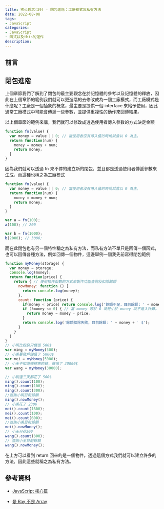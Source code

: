 ```yaml
---
title: 核心觀念(39) - 閉包進階：工廠模式及私有方法
date: 2022-08-08
tags:
- JavaScript
categories:
- JavaScript
- 函式以及this的運作
description:
---
```


## 前言


## 閉包進階
 
上個章節我們了解到了閉包的最主要觀念在於記憶體的參考以及記憶體的釋放，因此在上個章節的範例我們就可以更進階的去修改成為一個工廠模式，而工廠模式是什麼呢？工廠是一個抽象的概念，最主要是提供一個 interface 來給予使用，因此通常工廠模式中可能會傳遞一些參數，並提供重複性的動作來回傳結果。

以上個章節的範例來講，我們就可以修改成透過使用者傳入參數的方式決定金額


```javascript
function fn(value) {
  var money = value || 0; // 當使用者沒有傳入值的時候就會以 0 為主。
  return function(num) {
    money = money + num;
    return money;
  }
}

```

因為我們就可以透過 fn 來不停的建立新的閉包，並且都是透過使用者傳遞參數來生成，而這種也稱之為工廠模式


```javascript
function fn(value) {
  var money = value || 0; // 當使用者沒有傳入值的時候就會以 0 為主。
  return function(num) {
    money = money + num;
    return money;
  }
}

var a = fn(100);
a(100); // 200

var b = fn(1000);
b(2000); // 3000;

```

而在此閉包也有另一個特性稱之為私有方法，而私有方法不單只是回傳一個函式，也可以回傳各種方法，例如回傳一個物件，這邊舉例一個我先前寫得閉包範例


```javascript
function myMoney(storage) {
  var money = storage;
  console.log(money);
  return function(price) {
    return { // 使用物件函數的方式來製作功能查詢及扣除餘額
      nowMoney: function () {
        return console.log(money);
      },
      count: function (price) {
        if(money < price) return console.log('餘額不足，目前餘額: ' + money + ' $'); // 當 price 大於目前 餘額 money 就回傳錯誤。
        if (!money <= 0) { // 當 money 等於 0 或是小於 money 就不進入計算。
          return money = money - price;
        }
        return console.log('餘額扣除失敗，目前餘額: ' + money + ' $');
      }
    }
  }
}
// 小明比較窮只儲值 500$
var ming = myMoney(500);
// 小美暴發戶儲值了 5000$
var mei = myMoney(5000);
// 小王不知道哪裡來的錢，儲值了 30000$
var wang = myMoney(30000);

// 小明連三天都花了 500$
ming().count(100);
ming().count(100);
ming().count(300);
//查詢小明目前餘額
ming().nowMoney();
// 小美花了 2300
mei().count(1600);
mei().count(100);
mei().count(600);
//查詢小美目前餘額
mei().nowMoney();
// 小王只花300
wang().count(300);
// 查詢小王目前餘額
wang().nowMoney();

```

在上方可以看到 return 回來的是一個物件，透過這個方式我們就可以建立許多的方法，因此這些就稱之為私有方法。


## 參考資料
- [JavaScript 核心篇](https://www.hexschool.com/courses/js-core.html)

- [是 Ray 不是 Array](https://israynotarray.com/javascript/20201220/423870936/)